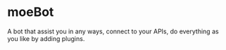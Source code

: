 # moeBot
A bot that assist you in any ways, connect to your APIs, do everything as you like by adding plugins.
